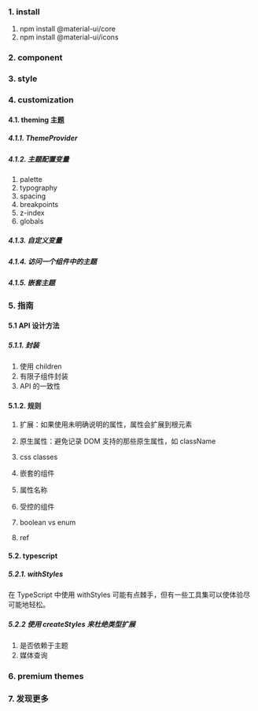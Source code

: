 <!-- @format -->

### 1. install

1. npm install @material-ui/core
2. npm install @material-ui/icons

### 2. component

### 3. style

### 4. customization

#### 4.1. theming 主题

##### 4.1.1. ThemeProvider

##### 4.1.2. 主题配置变量

1. palette
2. typography
3. spacing
4. breakpoints
5. z-index
6. globals

##### 4.1.3. 自定义变量

##### 4.1.4. 访问一个组件中的主题

##### 4.1.5. 嵌套主题

### 5. 指南

#### 5.1 API 设计方法

##### 5.1.1. 封装

1. 使用 children
2. 有限子组件封装
3. API 的一致性

#### 5.1.2. 规则

1. 扩展：如果使用未明确说明的属性，属性会扩展到根元素
2. 原生属性：避免记录 DOM 支持的那些原生属性，如 className
3. css classes

4. 嵌套的组件
5. 属性名称
6. 受控的组件
7. boolean vs enum
8. ref

#### 5.2. typescript

##### 5.2.1. withStyles

在 TypeScript 中使用 withStyles 可能有点棘手，但有一些工具集可以使体验尽可能地轻松。

##### 5.2.2 使用 createStyles 来杜绝类型扩展

1. 是否依赖于主题
2. 媒体查询

### 6. premium themes

### 7. 发现更多
